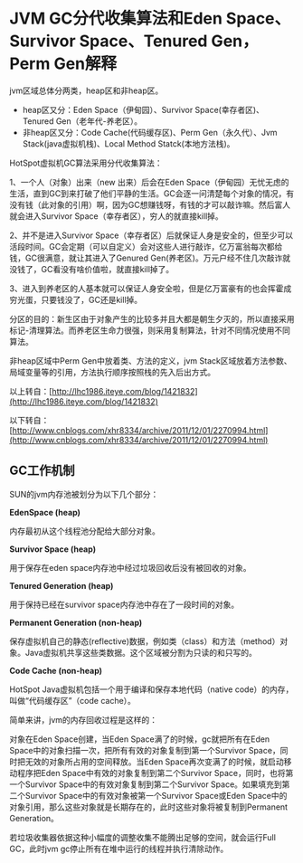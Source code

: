 # JVM GC分代收集算法和Eden Space、Survivor Space、Tenured Gen，Perm Gen解释

jvm区域总体分两类，heap区和非heap区。

- heap区又分：Eden Space（伊甸园）、Survivor Space(幸存者区)、Tenured Gen（老年代-养老区）。 
- 非heap区又分：Code Cache(代码缓存区)、Perm Gen（永久代）、Jvm Stack(java虚拟机栈)、Local Method Statck(本地方法栈)。

HotSpot虚拟机GC算法采用分代收集算法：

1、一个人（对象）出来（new 出来）后会在Eden Space（伊甸园）无忧无虑的生活，直到GC到来打破了他们平静的生活。GC会逐一问清楚每个对象的情况，有没有钱（此对象的引用）啊，因为GC想赚钱呀，有钱的才可以敲诈嘛。然后富人就会进入Survivor Space（幸存者区），穷人的就直接kill掉。

2、并不是进入Survivor Space（幸存者区）后就保证人身是安全的，但至少可以活段时间。GC会定期（可以自定义）会对这些人进行敲诈，亿万富翁每次都给钱，GC很满意，就让其进入了Genured Gen(养老区)。万元户经不住几次敲诈就没钱了，GC看没有啥价值啦，就直接kill掉了。

3、进入到养老区的人基本就可以保证人身安全啦，但是亿万富豪有的也会挥霍成穷光蛋，只要钱没了，GC还是kill掉。

分区的目的：新生区由于对象产生的比较多并且大都是朝生夕灭的，所以直接采用标记-清理算法。而养老区生命力很强，则采用复制算法，针对不同情况使用不同算法。

非heap区域中Perm Gen中放着类、方法的定义，jvm Stack区域放着方法参数、局域变量等的引用，方法执行顺序按照栈的先入后出方式。

以上转自：[http://lhc1986.iteye.com/blog/1421832](http://lhc1986.iteye.com/blog/1421832)

以下转自：[http://www.cnblogs.com/xhr8334/archive/2011/12/01/2270994.html](http://www.cnblogs.com/xhr8334/archive/2011/12/01/2270994.html)







## GC工作机制

SUN的jvm内存池被划分为以下几个部分：

**EdenSpace (heap)**

内存最初从这个线程池分配给大部分对象。

 

**Survivor Space (heap)**

用于保存在eden space内存池中经过垃圾回收后没有被回收的对象。

 

**Tenured Generation (heap)**

用于保持已经在survivor space内存池中存在了一段时间的对象。

 

**Permanent Generation (non-heap)**

保存虚拟机自己的静态(reflective)数据，例如类（class）和方法（method）对象。Java虚拟机共享这些类数据。这个区域被分割为只读的和只写的。

 

**Code Cache (non-heap)**

HotSpot Java虚拟机包括一个用于编译和保存本地代码（native code）的内存，叫做“代码缓存区”（code cache）。

 

简单来讲，jvm的内存回收过程是这样的：

对象在Eden Space创建，当Eden Space满了的时候，gc就把所有在Eden Space中的对象扫描一次，把所有有效的对象复制到第一个Survivor Space，同时把无效的对象所占用的空间释放。当Eden Space再次变满了的时候，就启动移动程序把Eden Space中有效的对象复制到第二个Survivor Space，同时，也将第一个Survivor Space中的有效对象复制到第二个Survivor Space。如果填充到第二个Survivor Space中的有效对象被第一个Survivor Space或Eden Space中的对象引用，那么这些对象就是长期存在的，此时这些对象将被复制到Permanent Generation。

若垃圾收集器依据这种小幅度的调整收集不能腾出足够的空间，就会运行Full GC，此时jvm gc停止所有在堆中运行的线程并执行清除动作。